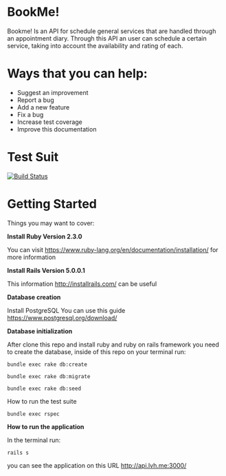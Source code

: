 # BookMe!

Bookme! Is an API for schedule general services that are handled through an appointment diary. Through this API an user can schedule a certain service, taking into account the availability and rating of each.

# Ways that you can help:

* Suggest an improvement
* Report a bug
* Add a new feature
* Fix a bug
* Increase test coverage
* Improve this documentation

# Test Suit

[![Build Status](https://travis-ci.org/KarenVentura/BookMe-.svg?branch=master)](https://travis-ci.org/KarenVentura/BookMe-)

# Getting Started

Things you may want to cover:

**Install Ruby Version 2.3.0**

You can visit https://www.ruby-lang.org/en/documentation/installation/ for more information

**Install Rails Version 5.0.0.1**

This information http://installrails.com/ can be useful

**Database creation**

Install PostgreSQL You can use this guide https://www.postgresql.org/download/

**Database initialization**

After clone this repo and install ruby and ruby on rails framework you need to create the database, inside of this repo on your terminal run: 

`bundle exec rake db:create`

`bundle exec rake db:migrate`

`bundle exec rake db:seed`

How to run the test suite

`bundle exec rspec`

**How to run the application**

In the terminal run:

`rails s`

you can see the application on this URL http://api.lvh.me:3000/
